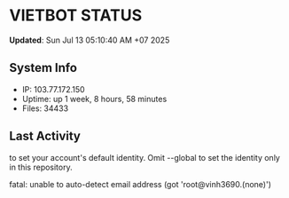 # VIETBOT STATUS
**Updated**: Sun Jul 13 05:10:40 AM +07 2025

## System Info
- IP: 103.77.172.150
- Uptime: up 1 week, 8 hours, 58 minutes
- Files: 34433

## Last Activity

to set your account's default identity.
Omit --global to set the identity only in this repository.

fatal: unable to auto-detect email address (got 'root@vinh3690.(none)')

